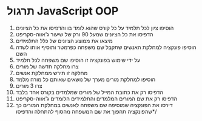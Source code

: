 # תרגול JavaScript OOP

1. הוסיפו ציון לכל תלמיד על כל קורס שהוא לומד בו והדפיסו את כל הציונים
2. הדפיסו את כל הציונים שמעל 90 ורק של שיעור ג'אווה-סקריפט
3. מיצאו את ממוצע הציונים של כלל התלמידים
4. הוסיפו פונקציה למחלקת האנשים שתקבל שם משפחה כפרמטר ותוסיף אותו לשדה השם
5. על ידי שימוש בפונקציה זו הוסיפו שם משפחה לכל תלמיד
6. צרו מחלקה חדשה של מורים
7. מחלקה זו תירש ממחלקת אנשים
8. הוסיפו למחלקת מורים מערך של נושאים שאותם כל מורה מלמד
9. צרו 3 מורים
10. הדפיסו רק את כתובת המייל של מורים שמלמדים בקורס אחד בלבד
11. הדפיסו רק את שם המורים המלמדים והתלמידים הלומדים ג'אווה-סקריפט
12. דירסו את הפונקציה שמוסיפה שם משפחה לאנשים במחלקת המורים כך שהפונקציה תהפוך את שם המשפחה מהסוף להתחלה והדפיסו*/
